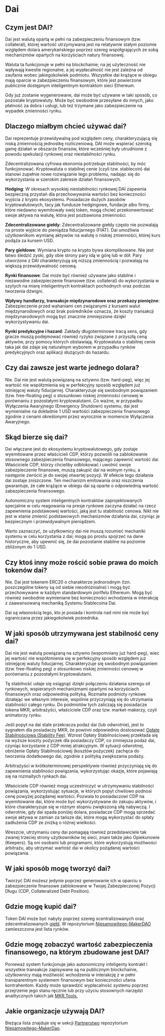 # Dai

## Czym jest DAI?

Dai jest walutą opartą w pełni na zabezpieczeniu finansowym (tzw. collateral), której wartość utrzymywana jest na relatywnie stałym poziomie względem dolara amerykańskiego poprzez szereg współgrających ze sobą mechanizmów opartych na korzyściach natury finansowej.

Waluta ta funkcjonuje w pełni na blockchainie; na jej użyteczność nie wpływają kwestie regionalne, a jej wypłacalność nie jest zależna od zaufania wobec jakiegokolwiek podmiotu. Wszystkie dai krążące w obiegu mają oparcie w zabezpieczeniu finansowym, które jest powierzone publicznie dostępnym inteligentnym kontraktom sieci Ethereum.

Gdy już zostanie wygenerowane, dai może być używane w taki sposób, co pozostałe kryptowaluty. Może być swobodnie przesyłane do innych, jako płatność za dobra i usługi, lub też trzymane jako zabezpieczenie na wypadek zmienności rynku.

## Dlaczego miałbym chcieć używać dai?

Dai reprezentuje przewidywalną pod względem ceny, charakteryzującą się niską zmiennością jednostkę rozliczeniową. DAI może wspierać szeroką gamę działań w obszarze finansów, które wcześniej były utrudnione z powodu spekulacji rynkowej oraz niestabilności rynku.

Zdecentralizowana cyfrowa ekonomia potrzebuje stabilności, by móc funkcjonować. Kryptowaluta o stabilnej cenie (czyli tzw. stablecoin) dai stanowi zupełnie nowe rozwiązanie tego problemu, nadając się do wykorzystania w szerokim zakresie działań finansowych.

**Hedging**: W okresach wysokiej niestabilności rynkowej DAI zapewnia bezpieczną przystań dla przechowywania wartości bez konieczności wyjścia z krypto ekosystemu. Posiadacze dużych zasobów kryptowalutowych, tacy jak fundusze hedgingowe, fundacje albo firmy, które niedawno wyemitowały swój token, mogą chcieć przekonwertować swoje aktywa na walutę, która jest pozbawiona zmienności.

**Zdecentralizowane giełdy**: Zdecentralizowane giełdy często nie pozwalają na proste wyjście do pieniądza fiducjarnego (FIAT). Dai umożliwia użytkownikom wymianę aktywów na walutę o niskiej zmienności, której kurs podąża za kursem USD.

**Pary giełdowe**: Wymiana krypto na krypto bywa skomplikowane. Nie jest łatwo śledzić zyski, gdy obie strony pary idą w górę lub w dół. Pary utworzone z DAI charakteryzują się niższą zmiennością i pozwalają na większą przewidywalność cenową.

**Rynki finansowe**: Dai może być również używane jako stabilne i niezawodne zabezpieczenie finansowe (tzw. collateral) do wykorzystania w szytych na miarę inteligentnych kontraktach pochodnych oraz podczas tworzenia dźwigni.

**Wpływy handlarzy, transakcje międzynarodowe oraz przekazy pieniężne**: Zabezpieczenie przed wahaniami cen związanymi z kursami walut międzynarodowych oraz brak pośredników oznacza, że koszty transakcji międzynarodowych mogą być znacznie zmniejszone dzięki wykorzystywaniu dai.

**Rynki predykcyjne i hazard**: Zakłady długoterminowe tracą sens, gdy gracze muszą podejmować również ryzyko związane z przyszłą ceną aktywów, przy pomocy których obstawiają. Kryptowaluta o stabilnej cenie taka jak dai zdaje się naturalnym wyborem w przypadku rynków predykcyjnych oraz aplikacji służących do hazardu.

## Czy dai zawsze jest warte jednego dolara?

Nie. Dai nie jest walutą powiązaną na sztywno (tzw. hard-peg), więc jej wartość nie współzmienia się w perfekcyjny sposób względem już istniejącej waluty fiducjarnej. Charakteryzuje się swobodnym powiązaniem (tzw. free-floating peg) o stosunkowo niskiej zmienności cenowej w porównaniu z pozostałymi kryptowalutami. Co ważne, w przypadku Wyłączenia Awaryjnego (Emergency Shutdown) systemu, dai jest wymienialne na dokładnie 1 USD wartości zabezpieczenia finansowego zgodnie z cenami określonymi przez wyrocznie w momencie Wyłączenia Awaryjnego.

## Skąd bierze się dai?

Dai włączane jest do ekosystemu kryptowalutowego, gdy zostaje wyemitowane przez właścicieli CDP, którzy pozwolili na zablokowanie stosownego zabezpieczenia finansowego, mającego zapewnić wartość dai. Właściciele CDP, którzy chcieliby odblokować i uwolnić swoje zabezpieczenie finansowe, muszą zakupić dai na wolnym rynku, a następnie zwrócić je do swojej otwartej pozycji. W efekcie tego działania dai zostaje zniszczone. Ten mechanizm emitowania oraz niszczenia gwarantuje, że całe krążące w obiegu dai są oparte o odpowiednią wartość zabezpieczenia finansowego.

Autonomiczny system inteligentnych kontraktów zaprojektowanych specjalnie w celu reagowania na presje rynkowe zaczyna działać na rzecz zapewnienia podstawowej wartości, jaką jest tu stabilność cenowa. Nikt nie jest w stanie zmienić podstawowych mechanizmów działania dai, czyniąc je bezpiecznym i przewidywalnym pieniądzem.

Warto zaznaczyć, że użytkownicy dai nie muszą rozumieć mechaniki systemu w celu korzystania z dai; mogą po prostu spojrzeć na dane historyczne, aby upewnić się, że dai pozostanie stabilne na poziomie zbliżonym do 1 USD.

## Czy ktoś inny może rościć sobie prawa do moich tokenów dai?

Nie. Dai jest tokenem ERC20 o charakterze jednorodnym (tzn. poszczególne tokeny są od siebie nieodróżnialne) i mogą być przechowywane w każdym standardowym portfelu Ethereum. Mogą być również swobodnie wymieniane bez konieczności wchodzenia w interakcję z zaawansowaną mechaniką Systemu Stablecoina Dai.

Dai są własnością tego, kto je posiada i kontrola nad nimi nie może być ograniczana przez jakiegokolwiek pośrednika.

## W jaki sposób utrzymywana jest stabilność ceny dai?

Dai nie jest walutą powiązaną na sztywno (wspomniany już hard-peg), wiec jej wartość nie współzmienia się w perfekcyjny sposób względem już istniejącej waluty fiducjarnej. Charakteryzuje się swobodnym powiązaniem (tzw. free-floating peg) o stosunkowo niskiej zmienności cenowej w porównaniu z pozostałymi kryptowalutami.

Tę stabilność udaje się osiągnąć dzięki połączeniu działania szeregu sił rynkowych, wspieranych mechanizmami opartymi na korzyściach finansowych oraz odpowiednią polityką. Rozmaite podmioty rynkowe działając we własnym interesie, wspólnie przyczyniają się do utrzymania stabilności całego rynku. Do podmiotów tych zaliczają się posiadacze tokena MKR, arbitrażyści, właściciele CDP oraz tzw. market-makerzy, czyli animatorzy rynku.

Jeśli popyt na dai stale przekracza podaż dai (lub odwrotnie), jest to sygnałem dla posiadaczy MKR, że powinni odpowiednio dostosować [Opłatę Stabilnościową (Stability Fee)](stability-fee.md). Wzrost Opłaty Stabilnościowej przekłada się na wyższe koszty pożyczek dla posiadaczy CDP, co zmniejsza podaż dai, czyniąc korzystanie z CDP mniej atrakcyjnym. W sytuacji odwrotnej, obniżenie Opłaty Stabilnościowej (kosztów pożyczek) zachęca do tworzenia dodatkowego dai, zgodnie z polityką zwiększania podaży.

Arbitrażyści w krótkoterminowej perspektywie również przyczyniają się do zapewnienia stabilności powiązania, wykorzystując okazje, które pojawiają się na rozmaitych rynkach dai.

Właściciele CDP również mogą uczestniczyć w utrzymywaniu stabilności powiązania, wykorzystując sytuacje, w których popyt chwilowo podnosi cenę powyżej pożądanej wartości. Pozwala to posiadaczowi CDP na wyemitowanie dai, które może być wykorzystywane do zakupu aktywów, i które charakteryzuje się w różnym stopniu zwiększoną siłą nabywczą. I odwrotnie, gdy dai spada poniżej dolara, posiadacze CDP mogą sprzedać swoje aktywa w zamian za tańsze dai, które mogą wykorzystać do spłaty zadłużenia CDP ze zniżką o różnej wielkości.

Wreszcie, utrzymaniu ceny dai pomagają również przedstawiciele tak zwanej trzeciej strony użytkowników tej sieci, znani także jako Opiekunowie (Keepers). Są oni osobami lub programami, które wykorzystują możliwości arbitrażu, aby utrzymać wartość dai w okolicy pożądanej wartości powiązania.

## W jaki sposób mogę tworzyć dai?

Tworzyć DAI możesz jedynie poprzez generowanie ich w oparciu o zabezpieczenie finansowe zablokowane w Twojej Zabezpieczonej Pozycji Długu (CDP, Collateralized Debt Position).

## Gdzie mogę kupić dai?

Token DAI może być nabyty poprzez szereg scentralizowanych oraz zdecentralizowanych [giełd](https://coinmarketcap.com/currencies/dai/#markets). W repozytorium  [Niesamowitego-MakerDAO](https://github.com/makerdao/awesome-makerdao#trade-your-dai) zamieszczona jest lista rynków.

## Gdzie mogę zobaczyć wartość zabezpieczenia finansowego, na którym zbudowane jest DAI?

Ponieważ system funkcjonuje jako autonomiczny inteligenty kontrakt i wszystkie transakcje zapisywane są na publicznym blockchainie, użytkownicy mają możliwość wchodzenia w interakcję z w pełni transparentnym systemem finansowym bez konieczności ufania kontrahentom. Każdy może sprawdzić wypłacalność systemu poprzez przejrzenie jego stanu ręcznie lub przy użyciu stosownych narzędzi analitycznych takich jak [MKR.Tools.](https://mkr.tools/)

## Jakie organizacje używają DAI?

Bieżąca lista znajduje się w sekcji [Partnerstwo](https://github.com/makerdao/awesome-makerdao#partnerships) repozytorium [Niesamowitego-MakerDao](https://github.com/makerdao/awesome-makerdao#).
